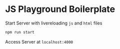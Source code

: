 # JS Playground Boilerplate

Start Server with livereloading `js` and `html` files

```bash
npm run start
```

Access Server at `localhost:4000`